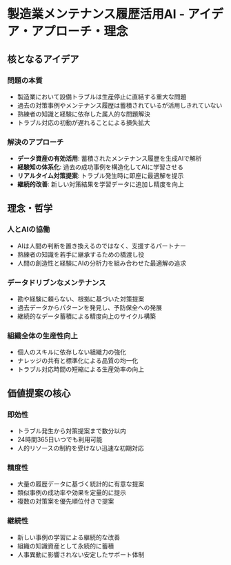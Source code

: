 # 製造業メンテナンス履歴活用AI - アイデア・アプローチ・理念

## 核となるアイデア

### 問題の本質
- 製造業において設備トラブルは生産停止に直結する重大な問題
- 過去の対策事例やメンテナンス履歴は蓄積されているが活用しきれていない
- 熟練者の知識と経験に依存した属人的な問題解決
- トラブル対応の初動が遅れることによる損失拡大

### 解決のアプローチ
- **データ資産の有効活用**: 蓄積されたメンテナンス履歴を生成AIで解析
- **経験知の体系化**: 過去の成功事例を構造化してAIに学習させる
- **リアルタイム対策提案**: トラブル発生時に即座に最適解を提示
- **継続的改善**: 新しい対策結果を学習データに追加し精度を向上

## 理念・哲学

### 人とAIの協働
- AIは人間の判断を置き換えるのではなく、支援するパートナー
- 熟練者の知識を若手に継承するための橋渡し役
- 人間の創造性と経験にAIの分析力を組み合わせた最適解の追求

### データドリブンなメンテナンス
- 勘や経験に頼らない、根拠に基づいた対策提案
- 過去データからパターンを発見し、予防保全への発展
- 継続的なデータ蓄積による精度向上のサイクル構築

### 組織全体の生産性向上
- 個人のスキルに依存しない組織力の強化
- ナレッジの共有と標準化による品質の均一化
- トラブル対応時間の短縮による生産効率の向上

## 価値提案の核心

### 即効性
- トラブル発生から対策提案まで数分以内
- 24時間365日いつでも利用可能
- 人的リソースの制約を受けない迅速な初期対応

### 精度性
- 大量の履歴データに基づく統計的に有意な提案
- 類似事例の成功率や効果を定量的に提示
- 複数の対策案を優先順位付きで提案

### 継続性
- 新しい事例の学習による継続的な改善
- 組織の知識資産として永続的に蓄積
- 人事異動に影響されない安定したサポート体制